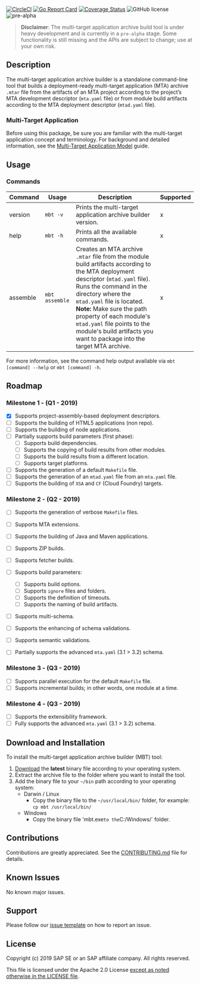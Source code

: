 [![CircleCI](https://circleci.com/gh/SAP/cloud-mta-build-tool.svg?style=svg&circle-token=ecedd1dce3592adcd72ee4c61481972c32dcfad7)](https://circleci.com/gh/SAP/cloud-mta-build-tool)
[![Go Report Card](https://goreportcard.com/badge/github.com/SAP/cloud-mta-build-tool)](https://goreportcard.com/report/github.com/SAP/cloud-mta-build-tool)
[![Coverage Status](https://coveralls.io/repos/github/SAP/cloud-mta-build-tool/badge.svg?branch=cover)](https://coveralls.io/github/SAP/cloud-mta-build-tool?branch=cover)
![GitHub license](https://img.shields.io/badge/license-Apache_2.0-blue.svg)
![pre-alpha](https://img.shields.io/badge/Release-pre--alpha-orange.svg)

> <b>Disclaimer</b>: The multi-target application archive build tool is under heavy development and is currently in a `pre-alpha` stage.
                   Some functionality is still missing and the APIs are subject to change; use at your own risk.
                   


## Description

The multi-target application archive builder is a standalone command-line tool that builds a deployment-ready 
multi-target application (MTA) archive `.mtar` file from the artifacts of an MTA project according to the project’s MTA 
development descriptor (`mta.yaml` file) or from module build artifacts according to the MTA deployment descriptor (`mtad.yaml` file).

### Multi-Target Application

Before using this package, be sure you are familiar with the multi-target application concept and terminology. 
For background and detailed information, see the [Multi-Target Application Model](https://www.sap.com/documents/2016/06/e2f618e4-757c-0010-82c7-eda71af511fa.html) guide.                   
                   

                  
## Usage

### Commands

| Command | Usage        | Description                                                    | Supported 
| ------  | ------       |  ----------                                                    |  ---------- 
| version | `mbt -v`     | Prints the multi-target application archive builder version.                                        | x
| help    | `mbt -h`     | Prints all the available commands.                             | x
| assemble    | `mbt assemble`     | Creates an MTA archive `.mtar` file from the module build artifacts according to the MTA deployment descriptor (`mtad.yaml` file). Runs the command in the directory where the `mtad.yaml` file is located. **Note:** Make sure the path property of each module's `mtad.yaml` file points to the module's build artifacts you want to package into the target MTA archive. | x
                                 
         
For more information, see the command help output available via `mbt [command] --help` or `mbt [command] -h`.

## Roadmap
 
### Milestone 1  - (Q1 - 2019)

 - [x] Supports project-assembly-based deployment descriptors. 
 - [ ] Supports the building of HTML5 applications (non repo).
 - [ ] Supports the building of node applications.
 - [ ] Partially supports build parameters (first phase):
    - [ ] Supports build dependencies.
    - [ ] Supports the copying of build results from other modules.
    - [ ] Supports the build results from a different location.
    - [ ] Supports target platforms.
 - [ ] Supports the generation of a default `Makefile` file.
 - [ ] Supports the generation of an `mtad.yaml` file from an `mta.yaml` file.
 - [ ] Supports the building of `XSA` and `CF` (Cloud Foundry) targets. 
 
### Milestone 2 - (Q2 - 2019)
 
  - [ ] Supports the generation of verbose `Makefile` files.
  - [ ] Supports MTA extensions.
  - [ ] Supports the building of Java and Maven applications.
  - [ ] Supports ZIP builds.
  - [ ] Supports fetcher builds.
  - [ ] Supports build parameters:
    - [ ] Supports build options.
    - [ ] Supports `ignore` files and folders.
    - [ ] Supports the definition of timeouts.
    - [ ] Supports the naming of build artifacts.
  - [ ] Supports multi-schema.
  - [ ] Supports the enhancing of schema validations.
  - [ ] Supports semantic validations.
  - [ ] Partially supports the advanced `mta.yaml` (3.1 > 3.2) schema.
  
 
 ### Milestone 3 - (Q3 - 2019)
 
  - [ ] Supports parallel execution for the default `Makefile` file. 
  - [ ] Supports incremental builds; in other words, one module at a time.
 
 ### Milestone 4 - (Q3 - 2019)

 - [ ] Supports the extensibility framework.
 - [ ] Fully supports the advanced `mta.yaml` (3.1 > 3.2) schema.

## Download and Installation

 To install the multi-target application archive builder (MBT) tool:
  1. [Download](https://github.com/SAP/cloud-mta-build-tool/releases) the **latest** binary file according to your operating system.
  2. Extract the archive file to the folder where you want to install the tool.
  3. Add the binary file to your `~/bin` path according to your operating system:     
        - Darwin / Linux
          - Copy the binary file to the `~/usr/local/bin/` folder, for example: `cp mbt /usr/local/bin/`
        - Windows
          -  Copy the binary file 'mbt.exe` to the `C:/Windows/` folder.
    
## Contributions

Contributions are greatly appreciated.
See the [CONTRIBUTING.md](./.github/CONTRIBUTING.md) file for details.

## Known Issues

No known major issues. 

## Support

Please follow our [issue template](https://github.com/SAP/cloud-mta-build-tool/issues/new/choose) on how to report an issue.
 
 ## License
 
Copyright (c) 2019 SAP SE or an SAP affiliate company. All rights reserved.

This file is licensed under the Apache 2.0 License [except as noted otherwise in the LICENSE file](/LICENSE).
